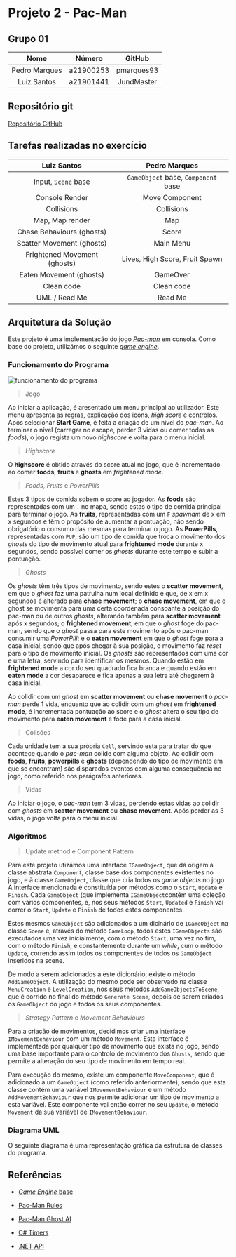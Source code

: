 # Projeto 2 - Pac-Man

## Grupo 01

|     Nome      |  Número   |   GitHub   |
| :-----------: | :-------: | :--------: |
| Pedro Marques | a21900253 | pmarques93 |
|  Luiz Santos  | a21901441 | JundMaster |

## Repositório git

[Repositório GitHub](https://github.com/pmarques93/Pacman)

## Tarefas realizadas no exercício

|Luiz Santos|Pedro Marques|
| :-: | :-: |
|Input, `Scene` base|`GameObject` base, `Component` base|
|Console Render|Move Component|
|Collisions|Collisions|
|Map, Map render|Map|
|Chase Behaviours (ghosts)|Score|
|Scatter Movement (ghosts)|Main Menu|
|Frightened Movement (ghosts)|Lives, High Score, Fruit Spawn|
|Eaten Movement (ghosts)|GameOver|
|Clean code|Clean code|
|UML / Read Me|Read Me|

## Arquitetura da Solução

Este projeto é uma implementação do jogo [*Pac-man*](
    https://en.wikipedia.org/wiki/Pac-Man) em consola. Como base do projeto,
utilizámos o seguinte [*game engine*](
    https://github.com/fakenmc/CoreGameEngine).

### Funcionamento do Programa

![funcionamento do programa](Images/funcionamento_do_programa.png)

> Jogo

Ao iniciar a aplicação, é aresentado um menu principal ao utilizador. Este
menu apresenta as regras, explicação dos icons, *high score* e controlos.
Após selecionar **Start Game**, é feita a criação de um nível do *pac-man*.
Ao terminar o nível (carregar no escape, perder 3 vidas ou comer todas as
*foods*), o jogo regista um novo *highscore* e volta para o menu inicial.

> *Highscore*

O **highscore** é obtido através do score atual no jogo, que é incrementado ao
comer **foods**, **fruits** e **ghosts** em *frightened mode*.

> *Foods*, *Fruits* e *PowerPills*

Estes 3 tipos de comida sobem o score ao jogador. As **foods** são representadas
com um `.` no mapa, sendo estas o tipo de comida principal para terminar o
jogo. As **fruits**, representadas com um `F` *spawnam* de x em x segundos
e têm o propósito de aumentar a pontuação, não sendo obrigatório o consumo das
mesmas para terminar o jogo. As **PowerPills**, representadas com `PUP`, são um
tipo de comida que troca o movimento dos *ghosts* do tipo de movimento atual
para **frightened mode** durante x segundos, sendo possível comer os *ghosts*
durante este tempo e subir a pontuação.

> *Ghosts*

Os *ghosts* têm três tipos de movimento, sendo estes o **scatter movement**,
em que o *ghost* faz uma patrulha num local definido e que, de x em x segundos
é alterado para **chase movement**; o **chase movement**, em que o ghost se
movimenta para uma certa coordenada consoante a posição do pac-man ou de outros
*ghosts*, alterando também para **scatter movement** após x segundos;
o **frightened movement**, em que o *ghost* foge do pac-man, sendo que o *ghost*
passa para este movimento após o pac-man consumir uma *PowerPill*; e o
**eaten movement** em que o *ghost* foge para a casa inicial, sendo que após
chegar à sua posição, o movimento faz *reset* para o tipo de movimento inicial.
Os *ghosts* são representados com uma cor e uma letra, servindo para identificar
os mesmos. Quando estão em **frightened mode** a cor do seu quadrado fica
branca e quando estão em **eaten mode** a cor desaparece e fica apenas a sua
letra até chegarem à casa inicial.

Ao colidir com um *ghost* em **scatter movement** ou **chase movement** o
*pac-man* perde 1 vida, enquanto que ao colidir com um *ghost* em
**frightened mode**, é incrementada pontuação ao score e o *ghost* altera o seu
tipo de movimento para **eaten movement** e fode para a casa inicial.

> Colisões

Cada unidade tem a sua própria `Cell`, servindo esta para tratar do que
acontece quando o *pac-man* colide com alguma objeto. Ao colidir com
**foods**, **fruits**, **powerpills** e **ghosts** (dependendo do tipo de
movimento em que se encontram) são disparados eventos com alguma consequência no
jogo, como referido nos parágrafos anteriores.

> Vidas

Ao iniciar o jogo, o *pac-man* tem 3 vidas, perdendo estas vidas ao colidir
com *ghosts* em **scatter movement** ou **chase movement**. Após perder as 3
vidas, o jogo volta para o menu inicial.

### Algoritmos

> Update method e Component Pattern

Para este projeto utizámos uma interface `IGameObject`, que dá origem à classe
abstrata `Component`, classe base dos componentes existentes no jogo, e à classe
`GameObject`, classe que cria todos os *game objects* no jogo.
A interface mencionada é constituída por métodos como o `Start`, `Update` e
`Finish`. Cada `GameObject` (que implementa `IGameObject`contém uma coleção com
vários componentes, e, nos seus métodos `Start`, `Updated` e `Finish` vai
correr o `Start`, `Update` e `Finish` de todos estes componentes.

Estes mesmos `GameObject` são adicionados a um dicinário de `IGameObject` na
classe `Scene` e, através do método `GameLoop`, todos estes `IGameObjects`
são executados uma vez inícialmente, com o método `Start`, uma vez no fim,
com o método `Finish`, e constantemente durante um *while*, cum o método
`Update`, correndo assim todos os componentes de todos os `GameObject`
inseridos na scene.

De modo a serem adicionados a este dicionário, existe o método `AddGameObject`.
A utilização do mesmo pode ser observado na classe `MenuCreation` e
`LevelCreation`, nos seus métodos `AddGameObjectsToScene`, que é corrido no
final do método `Generate Scene`, depois de serem criados os `GameObject` do
jogo e todos os seus componentes.

> *Strategy Pattern* e *Movement Behaviours*

Para a criação de movimentos, decidimos criar uma interface `IMovementBehaviour`
com um método `Movement`. Esta interface é implementada por qualquer tipo de
movimento que exista no jogo, sendo uma base importante para o controlo de
movimento dos `Ghosts`, sendo que permite a alteração do seu tipo de
movimento em tempo real.

Para execução do mesmo, existe um componente `MoveComponent`, que é adicionado
a um `GameObject` (como referido anteriormente), sendo que esta classe contém
uma variável `IMovementBehaviour` e um método `AddMovementBehaviour` que nos
permite adicionar um tipo de movimento a esta variável. Este componente vai
então correr no seu `Update`, o método `Movement` da sua variável de
`IMovementBehaviour`.

### Diagrama UML

O seguinte diagrama é uma representação gráfica da estrutura de classes do
programa.

## Referências

- [*Game Engine* base](
https://github.com/fakenmc/CoreGameEngine)

- [Pac-Man Rules](
https://en.wikipedia.org/wiki/Pac-Man)

- [Pac-Man Ghost AI](
https://www.youtube.com/watch?v=ataGotQ7ir8&feature=youtu.be)

- [C# Timers](
https://docs.microsoft.com/en-us/dotnet/api/system.timers.timer?view=net-5.0)

- [.NET API](https://docs.microsoft.com/en-us/dotnet/api/)
